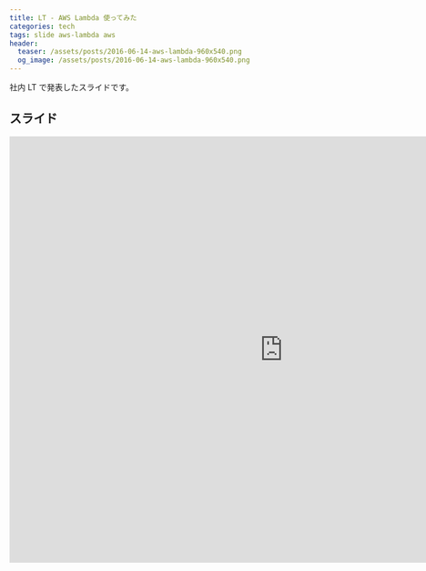 ```yaml
---
title: LT - AWS Lambda 使ってみた
categories: tech
tags: slide aws-lambda aws
header:
  teaser: /assets/posts/2016-06-14-aws-lambda-960x540.png
  og_image: /assets/posts/2016-06-14-aws-lambda-960x540.png
---
```


社内 LT で発表したスライドです。

<!--more-->

## スライド

<iframe src="https://docs.google.com/presentation/d/e/2PACX-1vQmwZiQg7W2SsP1gxfG5-3ZGNNHbn6EkRors6Hk3Dq5CdY7QnEDL6RvRd-IXHYQ9iQMSTnrFNdt6cBE/embed?start=false&loop=false&delayms=3000" frameborder="0" width="960" height="749" allowfullscreen="true" mozallowfullscreen="true" webkitallowfullscreen="true"></iframe>

